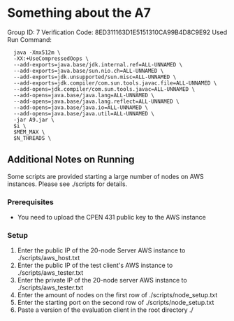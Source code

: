 # Something about the A7
Group ID: 7
Verification Code: 8ED311163D1E5151310CA99B4D8C9E92
Used Run Command:
``` shell
  java -Xmx512m \
  -XX:+UseCompressedOops \
  --add-exports=java.base/jdk.internal.ref=ALL-UNNAMED \
  --add-exports=java.base/sun.nio.ch=ALL-UNNAMED \
  --add-exports=jdk.unsupported/sun.misc=ALL-UNNAMED \
  --add-exports=jdk.compiler/com.sun.tools.javac.file=ALL-UNNAMED \
  --add-opens=jdk.compiler/com.sun.tools.javac=ALL-UNNAMED \
  --add-opens=java.base/java.lang=ALL-UNNAMED \
  --add-opens=java.base/java.lang.reflect=ALL-UNNAMED \
  --add-opens=java.base/java.io=ALL-UNNAMED \
  --add-opens=java.base/java.util=ALL-UNNAMED \
  -jar A9.jar \
  $i \
  $MEM_MAX \
  $N_THREADS \
```

## Additional Notes on Running
Some scripts are provided starting a large number of nodes on AWS instances.
Please see ./scripts for details. 

### Prerequisites
- You need to upload the CPEN 431 public key to the AWS instance

### Setup
1. Enter the public IP of the 20-node Server AWS instance to ./scripts/aws_host.txt
2. Enter the public IP of the test client's AWS instance to ./scripts/aws_tester.txt
3. Enter the private IP of the 20-node server AWS instance to ./scripts/aws_tester.txt
4. Enter the amount of nodes on the first row of ./scripts/node_setup.txt
5. Enter the starting port on the second row of ./scripts/node_setup.txt
6. Paste a version of the evaluation client in the root directory ./



